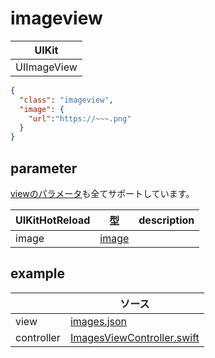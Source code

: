 # imageview

| UIKit |
| ---- |
| UIImageView |

```json
{
  "class": "imageview",
  "image": {
    "url":"https://~~~.png"
  }
}
```

## parameter

[viewのパラメータ](2.view.md#parameter)も全てサポートしています。

|  UIKitHotReload | 型 | description |
| ---- | ---- | ---- |
| image | [image](999.parameter.md#image) | |


## example

| | ソース |
| ---- | ---- | 
| view | [images.json](Example/UIKitHotReload/views/images.json) |
| controller | [ImagesViewController.swift](Example/UIKitHotReload/ViewController/ImagesViewController.swift) |


